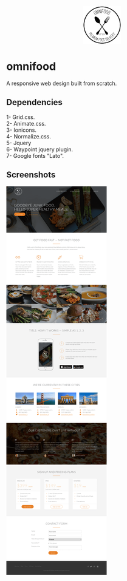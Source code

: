 <p align="center">
  <img width="100" height="100" src="https://github.com/mostafamt/omnifood/blob/master/resources/img/logo.png">
</p>

# omnifood
A responsive web design built from scratch.<br/>

## Dependencies
1- Grid.css.<br/>
2- Animate.css.<br/>
3- Ionicons.<br/>
4- Normalize.css.<br/>
5- Jquery<br/>
6- Waypoint jquery plugin.<br/>
7- Google fonts "Lato".<br/>

## Screenshots
![](https://github.com/mostafamt/omnifood/blob/master/resources/img/fullScreen-min.png)
